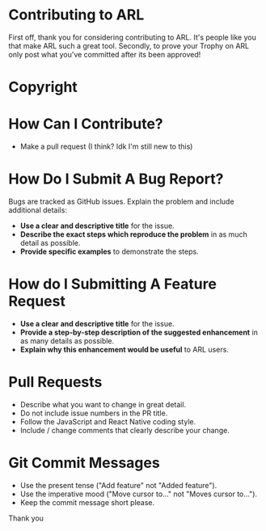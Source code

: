 # Contributing to ARL

First off, thank you for considering contributing to ARL. It's people like you that make ARL such a great tool.
Secondly, to prove your Trophy on ARL only post what you've committed after its been approved!

# Copyright

# How Can I Contribute?
- Make a pull request (I think? Idk I'm still new to this)

# How Do I Submit A Bug Report?

Bugs are tracked as GitHub issues. Explain the problem and include additional details:

- **Use a clear and descriptive title** for the issue.
- **Describe the exact steps which reproduce the problem** in as much detail as possible.
- **Provide specific examples** to demonstrate the steps.


# How do I Submitting A Feature Request

- **Use a clear and descriptive title** for the issue.
- **Provide a step-by-step description of the suggested enhancement** in as many details as possible.
- **Explain why this enhancement would be useful** to ARL users.

# Pull Requests

- Describe what you want to change in great detail.
- Do not include issue numbers in the PR title.
- Follow the JavaScript and React Native coding style.
- Include / change comments that clearly describe your change.

# Git Commit Messages

- Use the present tense ("Add feature" not "Added feature").
- Use the imperative mood ("Move cursor to..." not "Moves cursor to...").
- Keep the commit message short please.

Thank you